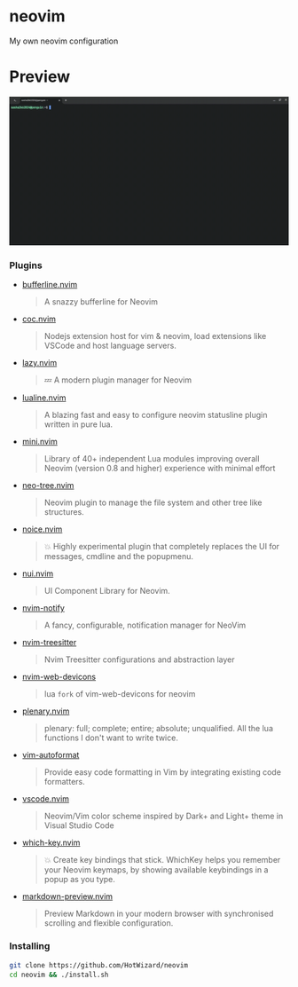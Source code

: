 # neovim
My own neovim configuration
# Preview
![Preview GIF](PREVIEW.gif)
### Plugins
- [bufferline.nvim](https://github.com/akinsho/bufferline.nvim)
    > A snazzy bufferline for Neovim
- [coc.nvim](https://github.com/neoclide/coc.nvim)
    > Nodejs extension host for vim & neovim, load extensions like VSCode and host language servers.
- [lazy.nvim](https://github.com/folke/lazy.nvim)
    > 💤 A modern plugin manager for Neovim
- [lualine.nvim](https://github.com/nvim-lualine/lualine.nvim)
    > A blazing fast and easy to configure neovim statusline plugin written in pure lua.
- [mini.nvim](https://github.com/echasnovski/mini.nvim)
    > Library of 40+ independent Lua modules improving overall Neovim (version 0.8 and higher) experience with minimal effort
- [neo-tree.nvim](https://github.com/nvim-neo-tree/neo-tree.nvim)
    > Neovim plugin to manage the file system and other tree like structures.
- [noice.nvim](https://github.com/folke/noice.nvim)
    > 💥 Highly experimental plugin that completely replaces the UI for messages, cmdline and the popupmenu.
- [nui.nvim](https://github.com/MunifTanjim/nui.nvim)
    > UI Component Library for Neovim.
- [nvim-notify](https://github.com/rcarriga/nvim-notify)
    > A fancy, configurable, notification manager for NeoVim
- [nvim-treesitter](https://github.com/nvim-treesitter/nvim-treesitter)
    > Nvim Treesitter configurations and abstraction layer
- [nvim-web-devicons](https://github.com/nvim-tree/nvim-web-devicons)
    > lua `fork` of vim-web-devicons for neovim
- [plenary.nvim](https://github.com/nvim-lua/plenary.nvim)
    > plenary: full; complete; entire; absolute; unqualified. All the lua functions I don't want to write twice.
- [vim-autoformat](https://github.com/vim-autoformat/vim-autoformat)
    > Provide easy code formatting in Vim by integrating existing code formatters.
- [vscode.nvim](https://github.com/Mofiqul/vscode.nvim)
    > Neovim/Vim color scheme inspired by Dark+ and Light+ theme in Visual Studio Code
- [which-key.nvim](https://github.com/folke/which-key.nvim)
    > 💥 Create key bindings that stick. WhichKey helps you remember your Neovim keymaps, by showing available keybindings in a popup as you type.
- [markdown-preview.nvim](https://github.com/iamcco/markdown-preview.nvim)
    > Preview Markdown in your modern browser with synchronised scrolling and flexible configuration.
### Installing
```sh
git clone https://github.com/HotWizard/neovim
cd neovim && ./install.sh
```
